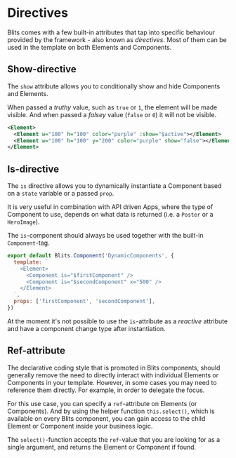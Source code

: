 # Directives

Blits comes with a few built-in attributes that tap into specific behaviour provided by the framework - also known as _directives_. Most of them can be used in the template on both Elements and Components.

## Show-directive

The `show` attribute allows you to conditionally show and hide Components and Elements.

When passed a _truthy_ value, such as `true` or `1`, the element will be made visible. And when passed a _falsey_ value (`false` or `0`) it will not be visible.

```xml
<Element>
  <Element w="100" h="100" color="purple" :show="$active"></Element>
  <Element w="100" h="100" y="200" color="purple" show="false"></Element>
</Element>
```

## Is-directive

The `is` directive allows you to dynamically instantiate a Component based on a `state` variable or a passed `prop`.

It is very useful in combination with API driven Apps, where the type of Component to use, depends on what data is returned (i.e. a `Poster` or a `HeroImage`).

The `is`-component should always be used together with the built-in `Component`-tag.

```js
export default Blits.Component('DynamicComponents', {
  template: `
    <Element>
      <Component is="$firstComponent" />
      <Component is="$secondComponent" x="500" />
    </Element>
  `,
  props: ['firstComponent', 'secondComponent'],
})
```

At the moment it's not possible to use the `is`-attribute as a _reactive_ attribute and have a component change type after instantiation.

## Ref-attribute

The declarative coding style that is promoted in Blits components, should generally remove the need to directly interact with individual Elements or Components in your template. However, in some cases you may need to reference them directly. For example, in order to delegate the focus.

For this use case, you can specify a `ref`-attribute on Elements (or Components). And by using the helper function `this.select()`,  which is available on every Blits component, you can gain access to the child Element or Component inside your business logic.

The `select()`-function accepts the `ref`-value that you are looking for as a single argument, and returns the Element or Component if found.

<!-- ### If-directive

Todo -->
